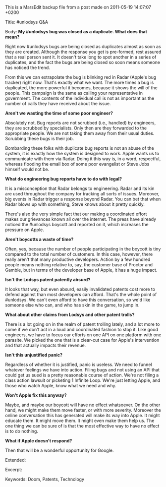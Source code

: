 This is a MarsEdit backup file from a post made on 2011-05-19 14:07:07 +0200

Title:
#unlodsys Q&A

Body:
<strong>
My #unlodsys bug was closed as a duplicate. What does that mean?
</strong>

Right now #unlodsys bugs are being closed as duplicates almost as soon as they are created. Although the response you get is pre-formed, rest assured that a real person sent it. It doesn't take long to spot another in a series of duplicates, and the fact the bugs are being closed so soon means someone has noticed the trend.

From this we can extrapolate the bug is blinking red in Radar (Apple's bug tracker) right now. That's exactly what we want. The more times a bug is duplicated, the more powerful it becomes, because it shows the will of the people. This campaign is the same as calling your representative in government. The contents of the individual call is not as important as the number of calls they have received about the issue.

<strong>
Aren't we wasting the time of some poor engineer?
</strong>

Absolutely not. Bug reports are not scrubbed (i.e., handled) by engineers, they are scrubbed by specialists. Only then are they forwarded to the appropriate people. We are not taking them away from their usual duties. Scrubbing these bugs is their job.

Bombarding these folks with duplicate bug reports is not an abuse of the system, it is exactly how the system is designed to work. Apple wants us to communicate with them via Radar. Doing it this way is, in a word, respectful, whereas flooding the email box of some poor evangelist or Steve Jobs himself would not be.

<strong>
What do engineering bug reports have to do with legal?
</strong>

It is a misconception that Radar belongs to engineering. Radar and its kin are used throughout the company for tracking all sorts of issues. Moreover, big events in Radar trigger a response beyond Radar. You can bet that when Radar blows up with something, Steve knows about it pretty quickly.

There's also the very simple fact that our making a coordinated effort makes our grievances known all over the internet. The press have already noticed the #unlodsys boycott and reported on it, which increases the pressure on Apple.

<strong>
Aren't boycotts a waste of time?
</strong>

Often, yes, because the number of people participating in the boycott is tiny compared to the total number of customers. In this case, however, there really aren't that many productive developers. Action by a few hundred people means nothing relative to, say, the customer base of Proctor and Gamble, but in terms of the developer base of Apple, it has a huge impact.

<strong>
Isn't the Lodsys patent patently absurd?
</strong>

It looks that way, but even absurd, easily invalidated patents cost more to defend against than most developers can afford. That's the whole point of #unlodsys. We can't even afford to have this conversation, so we'd like someone else who can, and who has skin in the game, to jump in.

<strong>
What about other claims from Lodsys and other patent trolls?
</strong>

There is a lot going on in the realm of patent trolling lately, and a lot more to come if we don't act in a loud and coordinated fashion to stop it. Like good engineers, we have to focus our efforts on one API on one platform with one parasite. We picked the one that is a clear-cut case for Apple's intervention and that actually impacts their revenue.

<strong>
Isn't this unjustified panic?
</strong>

Regardless of whether it is justified, panic is useless. We need to funnel whatever feelings we have into action. Filing bugs and not using an API that could get us sued is a pretty reasonable course of action. We're not filing a class action lawsuit or picketing 1 Infinite Loop. We're just letting Apple, and those who watch Apple, know what we need and why.

<strong>
Won't Apple fix this anyway?
</strong>

Maybe, and maybe our boycott will have no effect whatsoever. On the other hand, we might make them move faster, or with more severity. Moreover the online conversation this has generated will make its way into Apple. It might educate them. It might move them. It might even make them help us. The one thing we can be sure of is that the most effective way to have no effect is to do nothing.

<strong>
What if Apple doesn't respond?
</strong>

Then that will be a wonderful opportunity for Google.

Extended:


Excerpt:


Keywords:
Doom, Patents, Technology